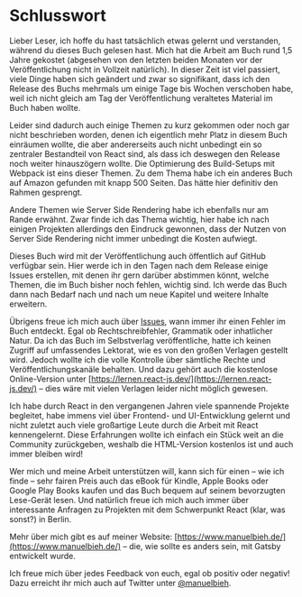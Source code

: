 # Schlusswort

Lieber Leser, ich hoffe du hast tatsächlich etwas gelernt und verstanden, während du dieses Buch gelesen hast. Mich hat die Arbeit am Buch rund 1,5 Jahre gekostet \(abgesehen von den letzten beiden Monaten vor der Veröffentlichung nicht in Vollzeit natürlich\). In dieser Zeit ist viel passiert, viele Dinge haben sich geändert und zwar so signifikant, dass ich den Release des Buchs mehrmals um einige Tage bis Wochen verschoben habe, weil ich nicht gleich am Tag der Veröffentlichung veraltetes Material im Buch haben wollte.

Leider sind dadurch auch einige Themen zu kurz gekommen oder noch gar nicht beschrieben worden, denen ich eigentlich mehr Platz in diesem Buch einräumen wollte, die aber andererseits auch nicht unbedingt ein so zentraler Bestandteil von React sind, als dass ich deswegen den Release noch weiter hinauszögern wollte. Die Optimierung des Build-Setups mit Webpack ist eins dieser Themen. Zu dem Thema habe ich ein anderes Buch auf Amazon gefunden mit knapp 500 Seiten. Das hätte hier definitiv den Rahmen gesprengt. 

Andere Themen wie Server Side Rendering habe ich ebenfalls nur am Rande erwähnt. Zwar finde ich das Thema wichtig, hier habe ich nach einigen Projekten allerdings den Eindruck gewonnen, dass der Nutzen von Server Side Rendering nicht immer unbedingt die Kosten aufwiegt.

Dieses Buch wird mit der Veröffentlichung auch öffentlich auf GitHub verfügbar sein. Hier werde ich in den Tagen nach dem Release einige Issues erstellen, mit denen ihr gern darüber abstimmen könnt, welche Themen, die im Buch bisher noch fehlen, wichtig sind. Ich werde das Buch dann nach Bedarf nach und nach um neue Kapitel und weitere Inhalte erweitern. 

Übrigens freue ich mich auch über [Issues](https://github.com/manuelbieh/react-book/issues), wann immer ihr einen Fehler im Buch entdeckt. Egal ob Rechtschreibfehler, Grammatik oder inhatlicher Natur. Da ich das Buch im Selbstverlag veröffentliche, hatte ich keinen Zugriff auf umfassendes Lektorat, wie es von den großen Verlagen gestellt wird. Jedoch wollte ich die volle Kontrolle über sämtliche Rechte und Veröffentlichungskanäle behalten. Und dazu gehört auch die kostenlose Online-Version unter [https://lernen.react-js.dev/](https://lernen.react-js.dev/) – dies wäre mit vielen Verlagen leider nicht möglich gewesen.

Ich habe durch React in den vergangenen Jahren viele spannende Projekte begleitet, habe immens viel über Frontend- und UI-Entwicklung gelernt und nicht zuletzt auch viele großartige Leute durch die Arbeit mit React kennengelernt. Diese Erfahrungen wollte ich einfach ein Stück weit an die Community zurückgeben, weshalb die HTML-Version kostenlos ist und auch immer bleiben wird!

Wer mich und meine Arbeit unterstützen will, kann sich für einen – wie ich finde – sehr fairen Preis auch das eBook für Kindle, Apple Books oder Google Play Books kaufen und das Buch bequem auf seinem bevorzugten Lese-Gerät lesen. Und natürlich freue ich mich auch immer über interessante Anfragen zu Projekten mit dem Schwerpunkt React \(klar, was sonst?\) in Berlin. 

Mehr über mich gibt es auf meiner Website: [https://www.manuelbieh.de/](https://www.manuelbieh.de/) – die, wie sollte es anders sein, mit Gatsby entwickelt wurde.

Ich freue mich über jedes Feedback von euch, egal ob positiv oder negativ! Dazu erreicht ihr mich auch auf Twitter unter [@manuelbieh](https://www.twitter.com/manuelbieh).

